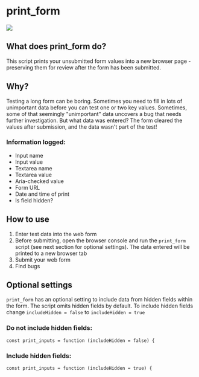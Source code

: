# print_form

![](!print-form-banner.png)

## What does print_form do?

This script prints your unsubmitted form values into a new browser page - preserving them for review after the form has been submitted.

## Why?

Testing a long form can be boring. Sometimes you need to fill in lots of unimportant data before you can test one or two key values. Sometimes, some of that seemingly "unimportant" data uncovers a bug that needs further investigation. But what data was entered? The form cleared the values after submission, and the data wasn't part of the test!

### Information logged:

- Input name
- Input value
- Textarea name
- Textarea value
- Aria-checked value
- Form URL
- Date and time of print
- Is field hidden?

## How to use

1. Enter test data into the web form
2. Before submitting, open the browser console and run the `print_form` script (see next section for optional settings). The data entered will be printed to a new browser tab
3. Submit your web form
4. Find bugs

## Optional settings

`print_form` has an optional setting to include data from hidden fields within the form. The script omits hidden fields by default. To include hidden fields change
`includeHidden = false` to `includeHidden = true`

### Do not include hidden fields:

    const print_inputs = function (includeHidden = false) {

### Include hidden fields:

    const print_inputs = function (includeHidden = true) {
